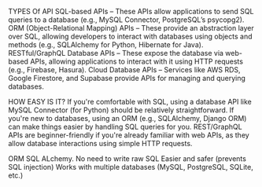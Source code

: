TYPES Of API
SQL-based APIs – These APIs allow applications to send SQL queries to a database (e.g., MySQL Connector, PostgreSQL’s psycopg2).
ORM (Object-Relational Mapping) APIs – These provide an abstraction layer over SQL, allowing developers to interact with databases using objects and methods (e.g., SQLAlchemy for Python, Hibernate for Java).
RESTful/GraphQL Database APIs – These expose the database via web-based APIs, allowing applications to interact with it using HTTP requests (e.g., Firebase, Hasura).
Cloud Database APIs – Services like AWS RDS, Google Firestore, and Supabase provide APIs for managing and querying databases.

HOW EASY IS IT?
If you're comfortable with SQL, using a database API like MySQL Connector (for Python) should be relatively straightforward.
If you're new to databases, using an ORM (e.g., SQLAlchemy, Django ORM) can make things easier by handling SQL queries for you.
REST/GraphQL APIs are beginner-friendly if you're already familiar with web APIs, as they allow database interactions using simple HTTP requests. 

ORM SQL ALchemy. 
No need to write raw SQL
Easier and safer (prevents SQL injection)
Works with multiple databases (MySQL, PostgreSQL, SQLite, etc.)
